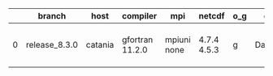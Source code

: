 |    | branch        | host    | compiler        | mpi         | netcdf      | o_g   | os     | build   |   u_pass |   u_fail |   s_pass |   s_fail |   e_pass |   e_fail |   nuopc_pass |   nuopc_fail | artifacts_hash                                                                                                                                                 | modified                  |
|----|---------------|---------|-----------------|-------------|-------------|-------|--------|---------|----------|----------|----------|----------|----------|----------|--------------|--------------|----------------------------------------------------------------------------------------------------------------------------------------------------------------|---------------------------|
|  0 | release_8.3.0 | catania | gfortran 11.2.0 | mpiuni none | 4.7.4 4.5.3 | g     | Darwin | pass    |    12142 |        0 |        8 |        0 |       43 |        0 |            0 |           50 | [artifacts](https://github.com/esmf-org/esmf-test-artifacts/tree/2508a8b0f2f80e2bf8b5d1e6c67c05962f8d565f/release_8.3.0/catania/gfortran/11.2.0/g/mpiuni/none) | 2022-06-02 12:37:04 -0600 |